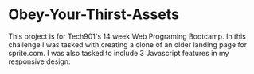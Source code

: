 # Obey-Your-Thirst-Assets
This project is for Tech901's 14 week Web Programing Bootcamp. In this challenge I was tasked with creating a clone of an older landing page for sprite.com. I was also tasked to include 3 Javascript features in my responsive design. 
